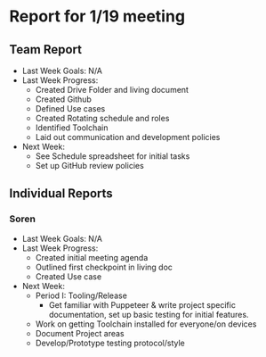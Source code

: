 # Report for 1/19 meeting

## Team Report

- Last Week Goals: N/A
- Last Week Progress:
  - Created Drive Folder and living document
  - Created Github
  - Defined Use cases
  - Created Rotating schedule and roles
  - Identified Toolchain
  - Laid out communication and development policies
- Next Week:
  - See Schedule spreadsheet for initial tasks
  - Set up GitHub review policies

## Individual Reports

### Soren

- Last Week Goals: N/A
- Last Week Progress:
  - Created initial meeting agenda
  - Outlined first checkpoint in living doc
  - Created Use case
- Next Week:
  - Period I: Tooling/Release
    - Get familiar with Puppeteer & write project specific documentation, set up basic testing for initial features.
  - Work on getting Toolchain installed for everyone/on devices
  - Document Project areas
  - Develop/Prototype testing protocol/style